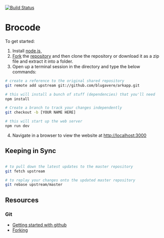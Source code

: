 [![Build Status](https://travis-ci.org/blugavere/brocode.svg?branch=master)](https://travis-ci.org/blugavere/brocode)

# Brocode

To get started:

1. Install [node.js,](https://nodejs.org/en/)
2. [Fork](https://github.com/blugavere/arkapp#fork-destination-box) the [repository](https://github.com/blugavere/arkapp) and then clone the repository or download it as a zip file and extract it into a folder.
3. Open up a terminal session in the directory and type the below commands:

```bash
# create a reference to the original shared repository
git remote add upstream git://github.com/blugavere/arkapp.git

# this will install a bunch of stuff (dependencies) that you'll need
npm install

# Create a branch to track your changes independently
git checkout -b [YOUR NAME HERE]

# this will start up the web server
npm run dev

```

4. Navigate in a browser to view the website at [http://localhost:3000](http://localhost:3000)


## Keeping in Sync

```bash

# to pull down the latest updates to the master repository
git fetch upstream

# to replay your changes onto the updated master repository
git rebase upstream/master

```

## Resources

### Git
- [Getting started with github](https://guides.github.com/activities/hello-world/)
- [Forking](https://guides.github.com/activities/forking/)
